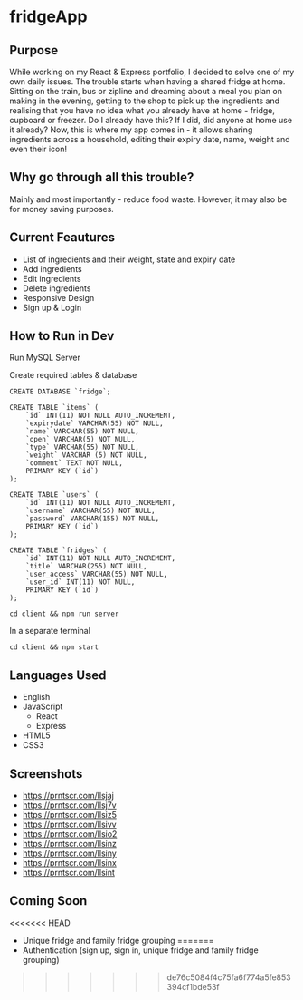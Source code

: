 # fridgeApp

## Purpose
While working on my React & Express portfolio, I decided to solve one of my own daily issues.
The trouble starts when having a shared fridge at home. Sitting on the train, bus or zipline and dreaming about a meal you plan on making in the evening, getting to the shop to pick up the ingredients and realising that you have no idea what you already have at home - fridge, cupboard or freezer. Do I already have this? If I did, did anyone at home use it already? Now, this is where my app comes in - it allows sharing ingredients across a household, editing their expiry date, name, weight and even their icon!

## Why go through all this trouble?
Mainly and most importantly - reduce food waste. However, it may also be for money saving purposes.

## Current Feautures
* List of ingredients and their weight, state and expiry date
* Add ingredients
* Edit ingredients
* Delete ingredients
* Responsive Design
* Sign up & Login

## How to Run in Dev
Run MySQL Server

Create required tables & database

```
CREATE DATABASE `fridge`;

CREATE TABLE `items` (
    `id` INT(11) NOT NULL AUTO_INCREMENT,
    `expirydate` VARCHAR(55) NOT NULL,
    `name` VARCHAR(55) NOT NULL,
    `open` VARCHAR(5) NOT NULL,
    `type` VARCHAR(55) NOT NULL,
    `weight` VARCHAR (5) NOT NULL,
    `comment` TEXT NOT NULL,
    PRIMARY KEY (`id`)
);

CREATE TABLE `users` (
    `id` INT(11) NOT NULL AUTO_INCREMENT,
    `username` VARCHAR(55) NOT NULL,
    `password` VARCHAR(155) NOT NULL,
    PRIMARY KEY (`id`)
);

CREATE TABLE `fridges` (
    `id` INT(11) NOT NULL AUTO_INCREMENT,
    `title` VARCHAR(255) NOT NULL,
    `user_access` VARCHAR(55) NOT NULL,
    `user_id` INT(11) NOT NULL,
    PRIMARY KEY (`id`)
);
```

```
cd client && npm run server
```

In a separate terminal

```
cd client && npm start
```

## Languages Used
* English
* JavaScript
    * React
    * Express
* HTML5
* CSS3

## Screenshots
* https://prntscr.com/llsjaj
* https://prntscr.com/llsj7v
* https://prntscr.com/llsiz5
* https://prntscr.com/llsivv
* https://prntscr.com/llsio2
* https://prntscr.com/llsinz
* https://prntscr.com/llsiny
* https://prntscr.com/llsinx
* https://prntscr.com/llsint

## Coming Soon
<<<<<<< HEAD
* Unique fridge and family fridge grouping
=======
* Authentication (sign up, sign in, unique fridge and family fridge grouping)
>>>>>>> de76c5084f4c75fa6f774a5fe853394cf1bde53f

